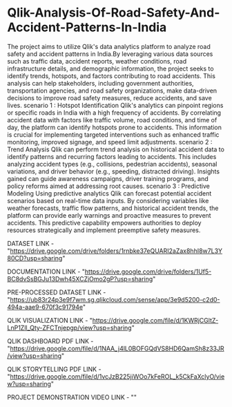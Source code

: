 # Qlik-Analysis-Of-Road-Safety-And-Accident-Patterns-In-India
The project aims to utilize Qlik's data analytics platform to analyze road safety and accident patterns in India.By leveraging various data sources such as traffic data, accident reports, weather conditions, road infrastructure details, and demographic information, the project seeks to identify trends, hotspots, and factors contributing to road accidents. This analysis can help stakeholders, including government authorities, transportation agencies, and road safety organizations, make data-driven decisions to improve road safety measures, reduce accidents, and save lives.
scenario 1 : Hotspot Identification
Qlik's analytics can pinpoint regions or specific roads in India with a high frequency of accidents. By correlating accident data with factors like traffic volume, road conditions, and time of day, the platform can identify hotspots prone to accidents. This information is crucial for implementing targeted interventions such as enhanced traffic monitoring, improved signage, and speed limit adjustments.
scenario 2 : Trend Analysis 
Qlik can perform trend analysis on historical accident data to identify patterns and recurring factors leading to accidents. This includes analyzing accident types (e.g., collisions, pedestrian accidents), seasonal variations, and driver behavior (e.g., speeding, distracted driving). Insights gained can guide awareness campaigns, driver training programs, and policy reforms aimed at addressing root causes.
scenario 3 : Predictive Modeling Using predictive analytics 
Qlik can forecast potential accident scenarios based on real-time data inputs. By considering variables like weather forecasts, traffic flow patterns, and historical accident trends, the platform can provide early warnings and proactive measures to prevent accidents. This predictive capability empowers authorities to deploy resources strategically and implement preemptive safety measures.


DATASET LINK - 
"https://drive.google.com/drive/folders/1rnbke37eQUARI2aZax8hhI8w7L3Y80CD?usp=sharing" 

DOCUMENTATION LINK -
"https://drive.google.com/drive/folders/1Uf5-BC8dvSsBGJu13Dwh45XCZjOmo2gP?usp=sharing"

PRE-PROCESSED DATASET LINK - 
"https://ub83r24p3e9f7wm.sg.qlikcloud.com/sense/app/3e9d5200-c2d0-494a-aae9-670f3c91794e"

QLIK VISUALIZATION LINK - 
"https://drive.google.com/file/d/1KWRjCGltZ-LnP1Zll_Qty-ZFCTnjepgp/view?usp=sharing"

QLIK DASHBOARD PDF LINK - 
"https://drive.google.com/file/d/1NAA_j4lL0BOFGQdVS8HD6QamSh8z33JR/view?usp=sharing"

QLIK STORYTELLING PDF LINK - 
"https://drive.google.com/file/d/1vcJzB225jiWOo7kFeROL_k5CkFaXclyO/view?usp=sharing"

PROJECT DEMONSTRATION VIDEO LINK - ""
